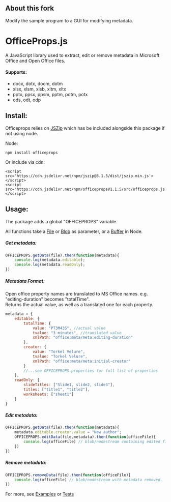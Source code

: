 ## About this fork

Modify the sample program to a GUI for modifying metadata.

# OfficeProps.js

A JavaScript library used to extract, edit or remove metadata in Microsoft Office and Open Office files.



#### Supports:
 * docx, dotx, docm, dotm
 * xlsx, xlsm, xlsb, xltm, xltx
 * pptx, ppsx, ppsm, pptm, potm, potx
 * ods, odt, odp

## Install:
Officeprops relies on [JSZip](https://stuk.github.io/jszip/) which has be included alongside this package if not using node.

Node:
```
npm install officeprops
```
Or include via cdn:
```
<script src='https://cdn.jsdelivr.net/npm/jszip@3.1.5/dist/jszip.min.js'></script>
<script src='https://cdn.jsdelivr.net/npm/officeprops@1.1.5/src/officeprops.js'></script>
```



## Usage:

The package adds a global "OFFICEPROPS" variable.

All functions take a [File](https://developer.mozilla.org/en-US/docs/Web/API/File) or [Blob](https://developer.mozilla.org/en-US/docs/Web/API/Blob) as parameter, or a [Buffer](https://nodejs.org/api/buffer.html#buffer_class_buffer) in Node.


##### Get metadata:
```javascript
OFFICEPROPS.getData(file).then(function(metadata){
    console.log(metadata.editable);
    console.log(metadata.readOnly);
})
```

##### Metadata Format:
Open office property names are translated to MS Office names. e.g. "editing-duration" becomes "totalTime".  
Returns the actual value, as well as a translated one for each property.
```javascript
metadata = {
    editable: {
        totalTime: {
            value: "PT3M43S", //actual value
            tvalue: "3 minutes", //translated value
            xmlPath: "office:meta/meta:editing-duration"
        },
        creator: {
            value: "Torkel Velure",
            tvalue: "Torkel Velure",
            xmlPath: "office:meta/meta:initial-creator"
        }
        //...see OFFICEPROPS.properties for full list of properties
    },
    readOnly: {
        slideTitles: ["Slide1, slide2, slide3"],
        titles: ["title1", "title2"],
        worksheets: ["sheet1"]
    }
}
```

##### Edit metadata:

```javascript
OFFICEPROPS.getData(file).then(function(metadata){
    metadata.editable.creator.value = "New author";
    OFFICEPROPS.editData(file,metadata).then(function(officeFile){
        console.log(officeFile) // blob/nodestream containing edited file.
    })
})
```


##### Remove metadata:
```javascript
OFFICEPROPS.removeData(file).then(function(officeFile){
    console.log(officeFile) // blob/nodestream with metadata removed.
})
```

For more, see [Examples](https://github.com/TorkelV/officeprops/blob/master/src/example/index.html) or [Tests](https://github.com/TorkelV/officeprops/blob/master/src/test/officeprops.test.js)

